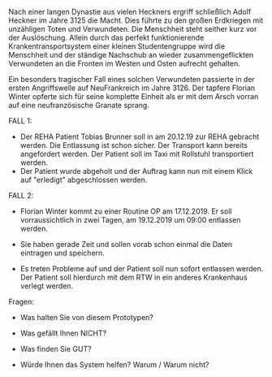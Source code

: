 Nach einer langen Dynastie aus vielen Heckners ergriff schließlich Adolf Heckner im Jahre 3125 die Macht. Dies führte zu den großen Erdkriegen mit unzähligen Toten und Verwundeten. Die Menschheit steht seither kurz vor der Auslöschung. Allein durch das perfekt funktionierende Krankentransportsystem einer kleinen Studentengruppe wird die Menschheit und der ständige Nachschub an wieder zusammengeflickten Verwundeten an die Fronten im Westen und Osten aufrecht gehalten.

Ein besonders tragischer Fall eines solchen Verwundeten passierte in der ersten Angriffswelle auf NeuFrankreich im Jahre 3126. Der tapfere Florian Winter opferte sich für seine komplette Einheit als er mit dem Arsch vorran auf eine neufranzösische Granate sprang.

FALL 1:

+ Der REHA Patient Tobias Brunner soll in am 20.12.19 zur REHA gebracht werden. Die Entlassung ist schon sicher. Der Transport kann bereits angefordert werden. Der Patient soll im Taxi mit Rollstuhl transportiert werden.
+ Der Patient wurde abgeholt und der Auftrag kann nun mit einem Klick auf "erledigt" abgeschlossen werden.


FALL 2:

+ Florian Winter kommt zu einer Routine OP am 17.12.2019.
	Er soll vorraussichtlich in zwei Tagen, am 19.12.2019 um 09:00 entlassen werden.
+ Sie haben gerade Zeit und sollen vorab schon einmal die Daten eintragen und speichern.

+ Es treten Probleme auf und der Patient soll nun sofort entlassen werden. Der Patient soll hierdurch mit dem RTW in ein anderes Krankenhaus verlegt werden.



Fragen:

+ Was halten Sie von diesem Prototypen?

+ Was gefällt Ihnen NICHT?

+ Was finden Sie GUT?

+ Würde Ihnen das System helfen? Warum / Warum nicht?
